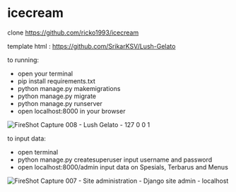 # icecream

clone <https://github.com/ricko1993/icecream>

template html : <https://github.com/SrikarKSV/Lush-Gelato>

to running:

- open your terminal
- pip install requirements.txt
- python manage.py makemigrations
- python manage.py migrate
- python manage.py runserver
- open localhost:8000 in your browser

![FireShot Capture 008 - Lush Gelato - 127 0 0 1](https://user-images.githubusercontent.com/29254002/142730052-31e944ef-f6d7-435a-85ed-fe7aa557a1bc.png)

to input data:

- open terminal
- python manage.py createsuperuser
  input username and password
- open localhost:8000/admin
  input data on Spesials, Terbarus and Menus

![FireShot Capture 007 - Site administration - Django site admin - localhost](https://user-images.githubusercontent.com/29254002/142730084-41fedf90-ddf9-458f-9fee-a1646dd0e48c.png)
